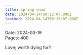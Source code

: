 ```yaml
---
title: spring snow
date: 2024-04-14T00:12:07.000Z
lastmod: 2024-04-14T00:12:07.000Z
---
```

Date: 2024-03-19\
Pages: 400

Love; worth dying for?
